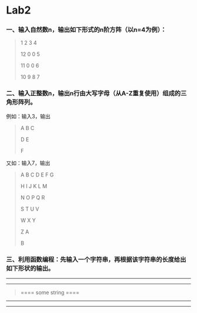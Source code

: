 # Lab2

### 一、输入自然数n，输出如下形式的n阶方阵（以n=4为例）：

> 1  2  3  4
>
> 12 0  0  5
>
> 11 0  0  6
>
> 10 9  8  7

 

### 二、输入正整数n，输出n行由大写字母（从A-Z重复使用）组成的三角形阵列。

例如：输入3，输出

> A B C 
>
> D E
>
> F
>

又如：输入7，输出

> A B C D E F G
>
> H I J K L M
>
> N O P Q R
>
> S T U V
>
> W X Y
>
> Z A
>
> B
>



### 三、利用函数编程：先输入一个字符串，再根据该字符串的长度给出如下形状的输出。

**********************

**********************

> $$$$        $$$$
>
> $$$$        $$$$
>
> ==== some string ====
>
> $$$$        $$$$
>
> $$$$        $$$$
>

*********************

*********************

